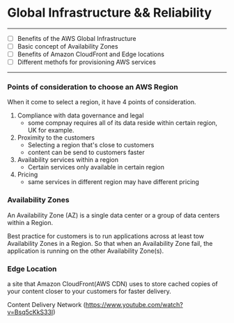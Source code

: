 # Global Infrastructure && Reliability
****
- [ ] Benefits of the AWS Global Infrastructure
- [ ] Basic concept of Availability Zones
- [ ] Benefits of Amazon CloudFront and Edge locations
- [ ] Different methofs for provisioning AWS services

****
### Points of consideration to choose an AWS Region
When it come to select a region, it have 4 points of consideration.
1. Compliance with data governance and legal 
    - some compnay requires all of its data reside within certain region, UK for example.
2. Proximity to the customers
    - Selecting a region that's close to customers
    - content can be send to customers faster
3. Availability services within a region
    - Certain services only available in certain region
4. Pricing
    - same services in different region may have different pricing

### Availability Zones

An Availability Zone (AZ) is a single data center or a group of data centers within a Region.

Best practice for customers is to run applications across at least tow Availability Zones in a Region. So that when an Availability Zone fail, the application is running on the other Availability Zone(s).

### Edge Location 
a site that Amazon CloudFront(AWS CDN) uses to store cached copies of your content closer to your customers for faster delivery.

Content Delivery Network (https://www.youtube.com/watch?v=Bsq5cKkS33I)